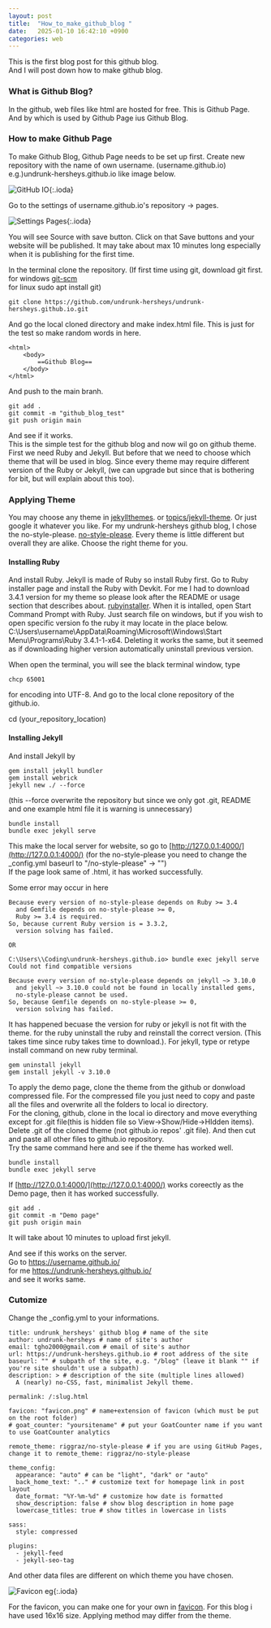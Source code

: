 ```yaml
---
layout: post
title:  "How_to_make_github_blog "
date:   2025-01-10 16:42:10 +0900
categories: web
---
```


This is the first blog post for this github blog.  
And I will post down how to make github blog.  

### What is Github Blog?
In the github, web files like html are hosted for free. This is Github Page. And by which is used by Github Page ius Github Blog. 

### How to make Github Page
To make Github Blog, Github Page needs to be set up first. Create new repository with the name of own username. (username.github.io) e.g.)undrunk-hersheys.github.io like image below.  

![GitHub IO](https://raw.githubusercontent.com/undrunk-hersheys/undrunk-hersheys.github.io/main/_posts/web/github_io.png){:.ioda}

Go to the settings of username.github.io's repository -> pages. 

![Settings Pages](https://raw.githubusercontent.com/undrunk-hersheys/undrunk-hersheys.github.io/main/_posts/web/settings_pages.png){:.ioda}

You will see Source with save button. Click on that Save buttons and your website will be published. It may take about max 10 minutes long especially when it is publishing for the first time.  

In the terminal clone the repository. (If first time using git, download git first.  
for windows [git-scm](https://git-scm.com/)  
for linux sudo apt install git)  

```
git clone https://github.com/undrunk-hersheys/undrunk-hersheys.github.io.git
```

And go the local cloned directory and make index.html file. This is just for the test so make random words in here.  

```
<html>
	<body>
		==Github Blog==
	</body>
</html>
```
And push to the main branh.

```
git add .
git commit -m "github_blog_test"
git push origin main
```

And see if it works.  
This is the simple test for the github blog and now wil go on github theme. First we need Ruby and Jekyll. But before that we need to choose which theme that will be used in blog. Since every theme may require different version of the Ruby or Jekyll, (we can upgrade but since that is bothering for bit, but will explain about this too).  

### Applying Theme
You may choose any theme in [jekyllthemes](http://jekyllthemes.org/). or [topics/jekyll-theme](https://github.com/topics/jekyll-theme). Or just google it whatever you like. For my undrunk-hersheys github blog, I chose the no-style-please. [no-style-please](https://github.com/riggraz/no-style-please). Every theme is little different but overall they are alike. Choose the right theme for you.  

#### Installing Ruby
And install Ruby. Jekyll is made of Ruby so install Ruby first. Go to Ruby installer page and install the Ruby with Devkit. For me I had to download 3.4.1 version for my theme so please look after the README or usage section that describes about. [rubyinstaller](https://rubyinstaller.org/downloads/). When it is intalled, open Start Command Prompt with Ruby. Just search file on windows, but if you wish to open specific version fo the ruby it may locate in the place below.  C:\Users\username\AppData\Roaming\Microsoft\Windows\Start Menu\Programs\Ruby 3.4.1-1-x64. Deleting it works the same, but it seemed as if downloading higher version automatically uninstall previous version.  

When open the terminal, you will see the black terminal window, type  
```
chcp 65001 
```
for encoding into UTF-8.
And go to the local clone repository of the github.io.

cd (your_repository_location)

#### Installing Jekyll
And install Jekyll by 
```
gem install jekyll bundler
gem install webrick
jekyll new ./ --force
```
(this --force overwrite the repository
but since we only got .git, README and one example html file it is warning is unnecessary)  
```
bundle install
bundle exec jekyll serve
```
This make the local server for website, so go to [http://127.0.0.1:4000/](http://127.0.0.1:4000/) (for the no-style-please you need to change the _config.yml baseurl to "/no-style-please" -> "")  
If the page look same of .html, it has worked successfully.

Some error may occur in here  
```
Because every version of no-style-please depends on Ruby >= 3.4
  and Gemfile depends on no-style-please >= 0,
  Ruby >= 3.4 is required.
So, because current Ruby version is = 3.3.2,
  version solving has failed.

OR 

C:\Users\\Coding\undrunk-hersheys.github.io> bundle exec jekyll serve
Could not find compatible versions

Because every version of no-style-please depends on jekyll ~> 3.10.0
  and jekyll ~> 3.10.0 could not be found in locally installed gems,
  no-style-please cannot be used.
So, because Gemfile depends on no-style-please >= 0,
  version solving has failed.

```
It has happened becuase the version for ruby or jekyll is not fit with the theme. 
for the ruby uninstall the ruby and reinstall the correct version. (This takes time since ruby takes time to download.). For jekyll, type or retype install command on new ruby terminal.   
```
gem uninstall jekyll
gem install jekyll -v 3.10.0
```


To apply the demo page, clone the theme from the github or donwload compressed file. For the compressed file you just need to copy and paste all the files and overwrite all the folders to local io directory.  
For the cloning, github, clone in the local io directory and move everything except for .git file(this is hidden file so View->Show/Hide->HIdden items). Delete .git of the cloned theme (not github.io repos' .git file). And then cut and paste all other files to github.io repository.   
Try the same command here and see if the theme has worked well.  
```
bundle install
bundle exec jekyll serve
```
If [http://127.0.0.1:4000/](http://127.0.0.1:4000/) works coreectly as the Demo page, then it has worked successfully.  

```
git add .
git commit -m "Demo page"
git push origin main
```
It will take about 10 minutes to upload first jekyll.

And see if this works on the server.  
Go to https://username.github.io/  
for me https://undrunk-hersheys.github.io/  
and see it works same.  

### Cutomize
Change the _config.yml to your informations.  
```
title: undrunk_hersheys' github blog # name of the site
author: undrunk-hersheys # name of site's author
email: tgho2000@gmail.com # email of site's author
url: https://undrunk-hersheys.github.io # root address of the site
baseurl: "" # subpath of the site, e.g. "/blog" (leave it blank "" if you're site shouldn't use a subpath)
description: > # description of the site (multiple lines allowed)
  A (nearly) no-CSS, fast, minimalist Jekyll theme.

permalink: /:slug.html

favicon: "favicon.png" # name+extension of favicon (which must be put on the root folder)
# goat_counter: "yoursitename" # put your GoatCounter name if you want to use GoatCounter analytics

remote_theme: riggraz/no-style-please # if you are using GitHub Pages, change it to remote_theme: riggraz/no-style-please

theme_config:
  appearance: "auto" # can be "light", "dark" or "auto"
  back_home_text: ".." # customize text for homepage link in post layout
  date_format: "%Y-%m-%d" # customize how date is formatted
  show_description: false # show blog description in home page
  lowercase_titles: true # show titles in lowercase in lists

sass:
  style: compressed

plugins:
  - jekyll-feed
  - jekyll-seo-tag
```
And other data files are different on which theme you have chosen.  

![Favicon eg](https://raw.githubusercontent.com/undrunk-hersheys/undrunk-hersheys.github.io/main/_posts/web/favicon_eg.png){:.ioda}

For the favicon, you can make one for your own in [favicon](https://favicon.io/). For this blog i have used 16x16 size. Applying method may differ from the theme. 


